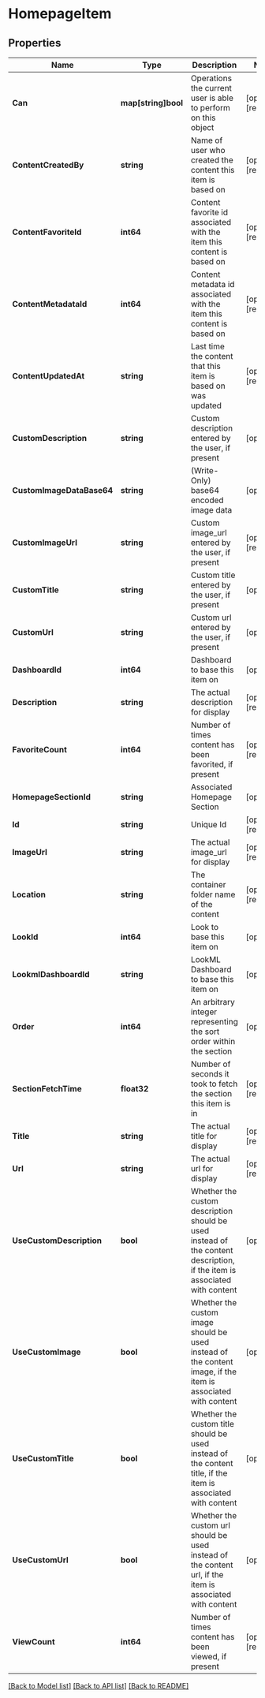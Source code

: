 # HomepageItem

## Properties

Name | Type | Description | Notes
------------ | ------------- | ------------- | -------------
**Can** | **map[string]bool** | Operations the current user is able to perform on this object | [optional] [readonly] 
**ContentCreatedBy** | **string** | Name of user who created the content this item is based on | [optional] [readonly] 
**ContentFavoriteId** | **int64** | Content favorite id associated with the item this content is based on | [optional] [readonly] 
**ContentMetadataId** | **int64** | Content metadata id associated with the item this content is based on | [optional] [readonly] 
**ContentUpdatedAt** | **string** | Last time the content that this item is based on was updated | [optional] [readonly] 
**CustomDescription** | **string** | Custom description entered by the user, if present | [optional] 
**CustomImageDataBase64** | **string** | (Write-Only) base64 encoded image data | [optional] 
**CustomImageUrl** | **string** | Custom image_url entered by the user, if present | [optional] [readonly] 
**CustomTitle** | **string** | Custom title entered by the user, if present | [optional] 
**CustomUrl** | **string** | Custom url entered by the user, if present | [optional] 
**DashboardId** | **int64** | Dashboard to base this item on | [optional] 
**Description** | **string** | The actual description for display | [optional] [readonly] 
**FavoriteCount** | **int64** | Number of times content has been favorited, if present | [optional] [readonly] 
**HomepageSectionId** | **string** | Associated Homepage Section | [optional] 
**Id** | **string** | Unique Id | [optional] [readonly] 
**ImageUrl** | **string** | The actual image_url for display | [optional] [readonly] 
**Location** | **string** | The container folder name of the content | [optional] [readonly] 
**LookId** | **int64** | Look to base this item on | [optional] 
**LookmlDashboardId** | **string** | LookML Dashboard to base this item on | [optional] 
**Order** | **int64** | An arbitrary integer representing the sort order within the section | [optional] 
**SectionFetchTime** | **float32** | Number of seconds it took to fetch the section this item is in | [optional] [readonly] 
**Title** | **string** | The actual title for display | [optional] [readonly] 
**Url** | **string** | The actual url for display | [optional] [readonly] 
**UseCustomDescription** | **bool** | Whether the custom description should be used instead of the content description, if the item is associated with content | [optional] 
**UseCustomImage** | **bool** | Whether the custom image should be used instead of the content image, if the item is associated with content | [optional] 
**UseCustomTitle** | **bool** | Whether the custom title should be used instead of the content title, if the item is associated with content | [optional] 
**UseCustomUrl** | **bool** | Whether the custom url should be used instead of the content url, if the item is associated with content | [optional] 
**ViewCount** | **int64** | Number of times content has been viewed, if present | [optional] [readonly] 

[[Back to Model list]](../README.md#documentation-for-models) [[Back to API list]](../README.md#documentation-for-api-endpoints) [[Back to README]](../README.md)


